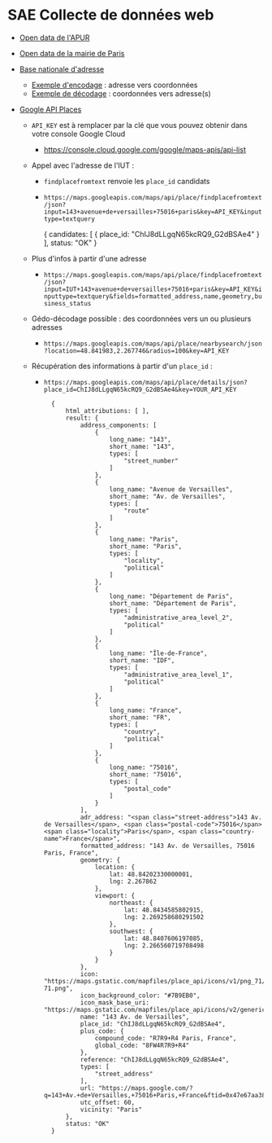 # SAE Collecte de données web

- [Open data de l'APUR](https://opendata.apur.org/search?collection=Dataset&tags=apur_bd_economie)

- [Open data de la mairie de Paris](https://opendata.paris.fr/pages/home/)

- [Base nationale d'adresse](https://adresse.data.gouv.fr/api-doc/adresse)
    - [Exemple d'encodage](https://api-adresse.data.gouv.fr/search/?q=143+avenue+Versailles+paris) : adresse vers coordonnées
    - [Exemple de décodage](https://api-adresse.data.gouv.fr/reverse/?lon=2.267746&lat=48.841983) : coordonnées vers adresse(s)
    
- [Google API Places](https://developers.google.com/maps/documentation/places/web-service)
    - `API_KEY` est à remplacer par la clé que vous pouvez obtenir dans votre console Google Cloud
        - <https://console.cloud.google.com/google/maps-apis/api-list>
    - Appel avec l'adresse de l'IUT : 
        - `findplacefromtext` renvoie les `place_id` candidats
        - `https://maps.googleapis.com/maps/api/place/findplacefromtext/json?input=143+avenue+de+versailles+75016+paris&key=API_KEY&inputtype=textquery`

            {
                candidates: [
                    {
                        place_id: "ChIJ8dLLgqN65kcRQ9_G2dBSAe4"
                    }
                ],
                status: "OK"
            }
    
    - Plus d'infos à partir d'une adresse
        - `https://maps.googleapis.com/maps/api/place/findplacefromtext/json?input=IUT+143+avenue+de+versailles+75016+paris&key=API_KEY&inputtype=textquery&fields=formatted_address,name,geometry,business_status`
    - Gédo-décodage possible : des coordonnées vers un ou plusieurs adresses 
        - `https://maps.googleapis.com/maps/api/place/nearbysearch/json?location=48.841983,2.267746&radius=100&key=API_KEY`
    - Récupération des informations à partir d'un `place_id` :
        - `https://maps.googleapis.com/maps/api/place/details/json?place_id=ChIJ8dLLgqN65kcRQ9_G2dBSAe4&key=YOUR_API_KEY`

                {
                    html_attributions: [ ],
                    result: {
                        address_components: [
                            {
                                long_name: "143",
                                short_name: "143",
                                types: [
                                    "street_number"
                                ]
                            },
                            {
                                long_name: "Avenue de Versailles",
                                short_name: "Av. de Versailles",
                                types: [
                                    "route"
                                ]
                            },
                            {
                                long_name: "Paris",
                                short_name: "Paris",
                                types: [
                                    "locality",
                                    "political"
                                ]
                            },
                            {
                                long_name: "Département de Paris",
                                short_name: "Département de Paris",
                                types: [
                                    "administrative_area_level_2",
                                    "political"
                                ]
                            },
                            {
                                long_name: "Île-de-France",
                                short_name: "IDF",
                                types: [
                                    "administrative_area_level_1",
                                    "political"
                                ]
                            },
                            {
                                long_name: "France",
                                short_name: "FR",
                                types: [
                                    "country",
                                    "political"
                                ]
                            },
                            {
                                long_name: "75016",
                                short_name: "75016",
                                types: [
                                    "postal_code"
                                ]
                            }
                        ],
                        adr_address: "<span class="street-address">143 Av. de Versailles</span>, <span class="postal-code">75016</span> <span class="locality">Paris</span>, <span class="country-name">France</span>",
                        formatted_address: "143 Av. de Versailles, 75016 Paris, France",
                        geometry: {
                            location: {
                                lat: 48.84202330000001,
                                lng: 2.267862
                            },
                            viewport: {
                                northeast: {
                                    lat: 48.8434585802915,
                                    lng: 2.269258680291502
                                },
                                southwest: {
                                    lat: 48.8407606197085,
                                    lng: 2.266560719708498
                                }
                            }
                        },
                        icon: "https://maps.gstatic.com/mapfiles/place_api/icons/v1/png_71/geocode-71.png",
                        icon_background_color: "#7B9EB0",
                        icon_mask_base_uri: "https://maps.gstatic.com/mapfiles/place_api/icons/v2/generic_pinlet",
                        name: "143 Av. de Versailles",
                        place_id: "ChIJ8dLLgqN65kcRQ9_G2dBSAe4",
                        plus_code: {
                            compound_code: "R7R9+R4 Paris, France",
                            global_code: "8FW4R7R9+R4"
                        },
                        reference: "ChIJ8dLLgqN65kcRQ9_G2dBSAe4",
                        types: [
                            "street_address"
                        ],
                        url: "https://maps.google.com/?q=143+Av.+de+Versailles,+75016+Paris,+France&ftid=0x47e67aa382cbd2f1:0xee0152d0d9c6df43",
                        utc_offset: 60,
                        vicinity: "Paris"
                    },
                    status: "OK"
                }

